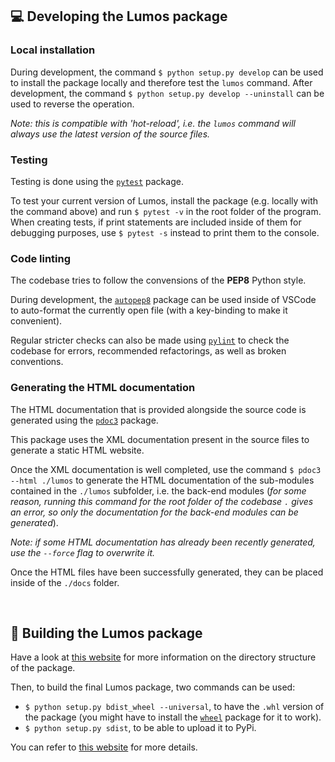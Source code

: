## :computer: Developing the Lumos package

### Local installation

During development, the command ```$ python setup.py develop``` can be used to install the package locally and therefore test the `lumos` command. After development, the command ```$ python setup.py develop --uninstall``` can be used to reverse the operation.

*Note: this is compatible with 'hot-reload', i.e. the `lumos` command will always use the latest version of the source files.*

### Testing

Testing is done using the [`pytest`](https://pypi.org/project/pytest/) package.

To test your current version of Lumos, install the package (e.g. locally with the command above) and run ```$ pytest -v``` in the root folder of the program.
When creating tests, if print statements are included inside of them for debugging purposes, use ```$ pytest -s``` instead to print them to the console.

### Code linting

The codebase tries to follow the convensions of the **PEP8** Python style.

During development, the [`autopep8`](https://pypi.org/project/autopep8/) package can be used inside of VSCode to auto-format the currently open file (with a key-binding to make it convenient).

Regular stricter checks can also be made using [`pylint`](https://pypi.org/project/pylint/) to check the codebase for errors, recommended refactorings, as well as broken conventions.

### Generating the HTML documentation

The HTML documentation that is provided alongside the source code is generated using the [`pdoc3`](https://pypi.org/project/pdoc3/) package.

This package uses the XML documentation present in the source files to generate a static HTML website.

Once the XML documentation is well completed, use the command `$ pdoc3 --html ./lumos` to generate the HTML documentation of the sub-modules contained in the `./lumos` subfolder, i.e. the back-end modules (*for some reason, running this command for the root folder of the codebase `.` gives an error, so only the documentation for the back-end modules can be generated*).

*Note: if some HTML documentation has already been recently generated, use the `--force` flag to overwrite it.*

Once the HTML files have been successfully generated, they can be placed inside of the `./docs` folder.

</br>

## :hammer: Building the Lumos package

Have a look at [this website](https://www.freecodecamp.org/news/build-your-first-python-package/) for more information on the directory structure of the package.

Then, to build the final Lumos package, two commands can be used:
- ```$ python setup.py bdist_wheel --universal```, to have the `.whl` version of the package (you might have to install the [`wheel`](https://pypi.org/project/wheel/) package for it to work).
- ```$ python setup.py sdist```, to be able to upload it to PyPi.

You can refer to [this website](https://cheat.readthedocs.io/en/latest/python/packaging.html) for more details.